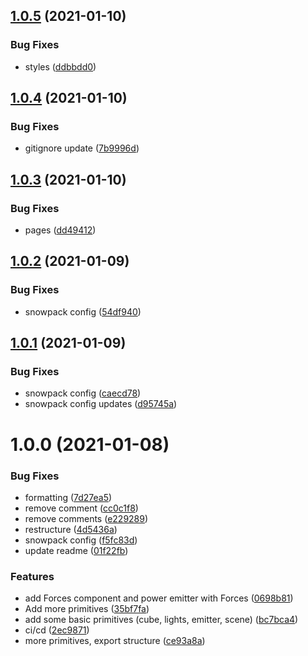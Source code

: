 ## [1.0.5](https://github.com/6eDesign/svelte-three-mograph/compare/v1.0.4...v1.0.5) (2021-01-10)


### Bug Fixes

* styles ([ddbbdd0](https://github.com/6eDesign/svelte-three-mograph/commit/ddbbdd0080fb91c83270a2e29d9d0ba645d85fe3))

## [1.0.4](https://github.com/6eDesign/svelte-three-mograph/compare/v1.0.3...v1.0.4) (2021-01-10)


### Bug Fixes

* gitignore update ([7b9996d](https://github.com/6eDesign/svelte-three-mograph/commit/7b9996dc1d63fbe26709c015a3a8730ce4527999))

## [1.0.3](https://github.com/6eDesign/svelte-three-mograph/compare/v1.0.2...v1.0.3) (2021-01-10)


### Bug Fixes

* pages ([dd49412](https://github.com/6eDesign/svelte-three-mograph/commit/dd4941205fd973b514757d326d3d221d5276993f))

## [1.0.2](https://github.com/6eDesign/svelte-three-mograph/compare/v1.0.1...v1.0.2) (2021-01-09)


### Bug Fixes

* snowpack config ([54df940](https://github.com/6eDesign/svelte-three-mograph/commit/54df940253d01a38f98b8c3a65ddb088f969903b))

## [1.0.1](https://github.com/6eDesign/svelte-three-mograph/compare/v1.0.0...v1.0.1) (2021-01-09)


### Bug Fixes

* snowpack config ([caecd78](https://github.com/6eDesign/svelte-three-mograph/commit/caecd78cd2d4739f3e4420fb30a24a1bd525d389))
* snowpack config updates ([d95745a](https://github.com/6eDesign/svelte-three-mograph/commit/d95745af52733a47160f3f2bea8ab2cba06e84ff))

# 1.0.0 (2021-01-08)


### Bug Fixes

* formatting ([7d27ea5](https://github.com/6eDesign/svelte-three-mograph/commit/7d27ea5055dd90839cc3455149df7c68e60329dd))
* remove comment ([cc0c1f8](https://github.com/6eDesign/svelte-three-mograph/commit/cc0c1f855413ffd5cc267f63c1a5e519847c32f7))
* remove comments ([e229289](https://github.com/6eDesign/svelte-three-mograph/commit/e229289930155c55d6416db172fd6da385c86b20))
* restructure ([4d5436a](https://github.com/6eDesign/svelte-three-mograph/commit/4d5436ac2fb1fd3f30d5a8a095bbbc8dfa2a1d0e))
* snowpack config ([f5fc83d](https://github.com/6eDesign/svelte-three-mograph/commit/f5fc83d42ade7295b3ec3024db82e5fa94c861e9))
* update readme ([01f22fb](https://github.com/6eDesign/svelte-three-mograph/commit/01f22fb4879de770a2fa9b4f865b08e8035294af))


### Features

* add Forces component and power emitter with Forces ([0698b81](https://github.com/6eDesign/svelte-three-mograph/commit/0698b81cc4674e328c180703e2d83e3a12d4e7ab))
* Add more primitives ([35bf7fa](https://github.com/6eDesign/svelte-three-mograph/commit/35bf7fa8703107e08bab9b7af8583e5263ce6c1c))
* add some basic primitives (cube, lights, emitter, scene) ([bc7bca4](https://github.com/6eDesign/svelte-three-mograph/commit/bc7bca401a69a730154327755235080a2ece0512))
* ci/cd ([2ec9871](https://github.com/6eDesign/svelte-three-mograph/commit/2ec9871056afd3d518f84c94c8776f923927d191))
* more primitives, export structure ([ce93a8a](https://github.com/6eDesign/svelte-three-mograph/commit/ce93a8a5927ba801240ec13ba870d0de80de83e0))
